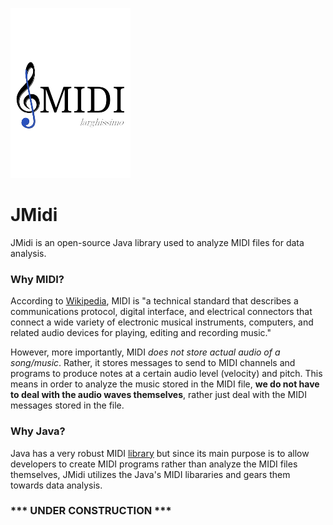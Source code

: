 ![JMidi logo](logo/JMIDI_Logo_Small.png)
# JMidi

JMidi is an open-source Java library used to analyze MIDI files for data analysis.



### Why MIDI?

According to [Wikipedia](https://en.wikipedia.org/wiki/MIDI), MIDI is "a technical standard that describes a communications protocol, digital interface, and electrical connectors that connect a wide variety of electronic musical instruments, computers, and related audio devices for playing, editing and recording music."



However, more importantly, MIDI *does not store actual audio of a song/music*. Rather, it stores messages to send to MIDI channels and programs to produce notes at a certain audio level (velocity) and pitch. This means in order to analyze the music stored in the MIDI file, **we do not have to deal with the audio waves themselves**, rather just deal with the MIDI messages stored in the file.



### Why Java?

Java has a very robust MIDI [library](https://docs.oracle.com/javase/tutorial/sound/overview-MIDI.html) but since its main purpose is to allow developers to create MIDI programs rather than analyze the MIDI files themselves, JMidi utilizes the Java's MIDI libararies and gears them towards data analysis.



### *** UNDER CONSTRUCTION *** 
